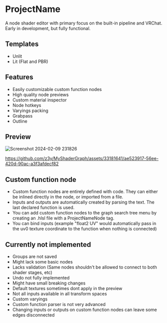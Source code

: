 # ProjectName
A node shader editor with primary focus on the built-in pipeline and VRChat. Early in development, but fully functional.

## Templates
- Unlit
- Lit (Flat and PBR)

## Features
- Easily customizable custom function nodes
- High quality node previews
- Custom material inspector
- Node hotkeys
- Varyings packing
- Grabpass
- Outline

## Preview

![Screenshot 2024-02-09 231826](https://github.com/z3y/MyShaderGraph/assets/33181641/f94a7774-2273-48e5-835c-8ddad39d4983)

https://github.com/z3y/MyShaderGraph/assets/33181641/ae523917-56ee-420d-90ac-a3f3afdecf82
## Custom function node
- Custom function nodes are entirely defined with code. They can either be inlined directly in the node, or imported from a file.
- Inputs and outputs are automatically created by parsing the text. The last declared function is used.
- You can add custom function nodes to the graph search tree menu by creating an .hlsl file with a ProjectNameNode tag.
- You can bind inputs (example "float2 UV" would automatically pass in the uv0 texture coordinate to the function when nothing is connected)

## Currently not implemented
- Groups are not saved
- Might lack some basic nodes
- Lacks validation (Same nodes shouldn't be allowed to connect to both shader stages, etc)
- Undo not fully implemented
- Might have small breaking changes
- Default textures sometimes dont apply in the preview
- Not all inputs available in all transform spaces
- Custom varyings
- Custom function parser is not very advanced
- Changing inputs or outputs on custom function nodes can leave some edges disconnected